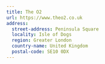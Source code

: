 ```yaml
---
title: The O2
url: https://www.theo2.co.uk
address:
  street-address: Peninsula Square
  locality: Isle of Dogs
  region: Greater London
  country-name: United Kingdom
  postal-code: SE10 0DX
---
```

